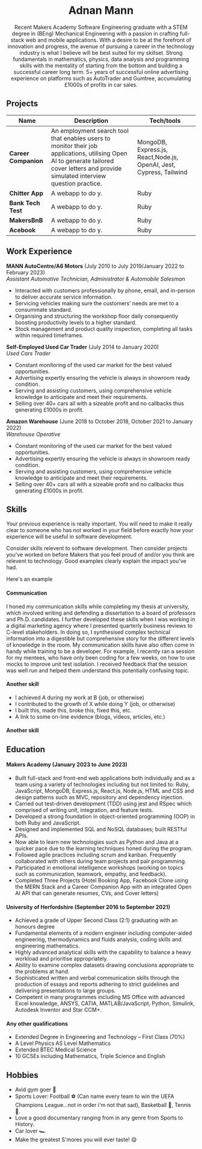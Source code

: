 <h1 align="center">Adnan Mann</h1>

<p align="center">Recent Makers Academy Software Engineering graduate with a STEM degree in (BEng) Mechanical Engineering with a passion in crafting full-stack web and mobile applications. With a desire to be at the forefront of innovation and progress, the avenue of pursuing a career in the technology industry is what I believe will be best suited for my skillset. Strong fundamentals in mathematics, physics, data analysis and programming skills with the mentality of starting from the bottom and building a successful career long term. 5+ years of successful online advertising experience on platforms such as AutoTrader and Gumtree, accumulating £1000s of profits in car sales.</p>

## Projects

| Name                         | Description       | Tech/tools        |
| ---------------------------- | ----------------- | ----------------- |
| **Career Companion**         | An employment search tool that enables users to monitor their job applications, utilising Open AI to generate tailored cover letters and provide simulated interview question practice. | MongoDB, Express.js, React,Node.js, OpenAI, Jest, Cypress, Tailwind|
| **Chitter App**              | A webapp to do y. | Ruby              |
| **Bank Tech Test**           | A webapp to do y. | Ruby              |
| **MakersBnB**                | A webapp to do y. | Ruby              |
| **Acebook**                  | A webapp to do y. | Ruby              |

## Work Experience

**MANN AutoCentre/A6 Motors** (July 2010 to July 2019/January 2022 to February 2023)  
_Assistant Automotive Technician, Administrator & Automobile Salesman_

- Interacted with customers professionally by phone, email, and in-person to deliver accurate service information.
- Servicing vehicles making sure the customers’ needs are met to a consummate standard.
- Organising and structuring the workshop floor daily consequently boosting productivity levels to a higher standard.
- Stock management and product quality inspection, completing all tasks within required timeframes.

**Self-Employed Used Car Trader** (July 2014 to January 2020)  
_Used Cars Trader_

- Constant monitoring of the used car market for the best valued opportunities.
- Advertising expertly ensuring the vehicle is always in showroom ready condition.
- Serving and assisting customers, using comprehensive vehicle knowledge to anticipate and meet their requirements.
- Selling over 40+ cars all with a sizeable profit and no callbacks thus generating £1000s in profit.

**Amazon Warehouse** (June 2018 to October 2018, October 2021 to January 2022)  
_Warehouse Operative_

- Constant monitoring of the used car market for the best valued opportunities.
- Advertising expertly ensuring the vehicle is always in showroom ready condition.
- Serving and assisting customers, using comprehensive vehicle knowledge to anticipate and meet their requirements.
- Selling over 40+ cars all with a sizeable profit and no callbacks thus generating £1000s in profit.
## Skills

Your previous experience is really important. You will need to make it really clear to someone who has not worked in your field before exactly how your experience will be useful in software development.

Consider skills relevent to software development. Then consider projects you've worked on before Makers that you feel proud of and/or you think are relevent to technology. Good examples clearly explain the impact you've had. 


Here's an example

#### Communication
I honed my communication skills while completing my thesis at university, which involved writing and defending a dissertation to a board of professors and Ph.D. candidates. I further developed these skills when I was working in a digital marketing agency where I presented quarterly business reviews to C-level stakeholders. In doing so, I synthesised complex technical information into a digestible but comprehensive story for the different levels of knowledge in the room. My communication skills have also often come in handy while training to be a developer. For example, I recently ran a session for my mentees, who have only been coding for a few weeks, on how to use mocks to improve unit test isolation. I received feedback that the session was well run and helped them understand this potentially confusing topic.

#### Another skill

- I achieved A during my work at B (job, or otherwise)
- I contributed to the growth of X while doing Y (job, or otherwise)
- I built this, made this, broke this, fixed this, etc.
- A link to some on-line evidence (blogs, videos, articles, etc.)

#### Another skill


## Education

#### Makers Academy (January 2023 to June 2023)
- Built full-stack and front-end web applications both individually and as a team using a variety of technologies including but not limited to: Ruby, JavaScript, MongoDB, Express.js, React.js, Node.js, HTML and CSS and design patterns such as MVC, repository and dependency injection.
- Carried out test-driven development (TDD) using jest and RSpec which comprised of writing unit, integration, and feature tests.
- Developed a strong foundation in object-oriented programming (OOP) in both Ruby and JavaScript.
- Designed and implemented SQL and NoSQL databases; built RESTful APIs.
- Now able to learn new technologies such as Python and Java at a quicker pace due to the learning techniques honed during the program.
- Followed agile practices including scrum and kanban. Frequently collaborated with others during team projects and pair programming.
- Participated in emotional intelligence workshops (working on topics such as communication, teamwork, empathy, and feedback).
- Completed Three Projects (Hotel Booking App, Facebook Clone using the MERN Stack and a Career Companion App with an integrated Open AI API that can generate resumes, CVs, and Cover letters)

#### University of Herfordshire (September 2016 to September 2021)

- Achieved a grade of Upper Second Class (2:1) graduating with an honours degree
- Fundamental elements of a modern engineer including computer-aided engineering, thermodynamics and fluids analysis, coding skills and engineering mathematics.
- Highly advanced analytical skills with the capability to balance a heavy workload and prioritise appropriately.
- Ability to examine complex datasets drawing conclusions appropriate to the problems at hand.
- Sophisticated written and verbal communication skills through the production of essays and reports adhering to strict guidelines and delivering presentations to large groups.
- Competent in many programmes including MS Office with advanced Excel knowledge, ANSYS, CATIA, MATLAB/JavaScript, Python, Simulink, Autodesk Inventor and Star CCM+.

#### Any other qualifications

- Extended Degree in Engineering and Technology – First Class (70%)
- A Level Physics AS Level Mathematics
- Extended BTEC Medical Science
- 10 GCSEs including Mathematics, Triple Science and English

## Hobbies

- Avid gym goer 💪
- Sports Lover: Football ⚽ (Can name every team to win the UEFA Champions League...not in order i'm not that sad), Basketball 🏀, Tennis 🎾.
- Love a good documentary ranging from in any genre from Sports to History.
- Car lover 🏎
- Make the greatest S'mores you will ever taste! 😋
